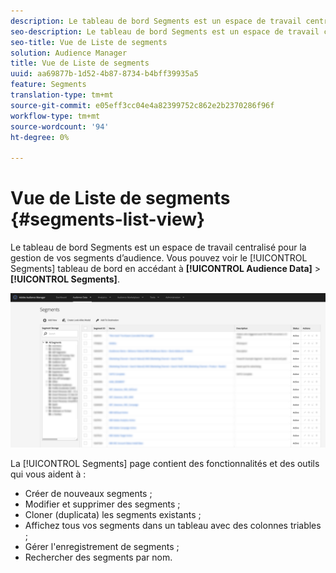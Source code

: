 ```yaml
---
description: Le tableau de bord Segments est un espace de travail centralisé pour la gestion des destinations.
seo-description: Le tableau de bord Segments est un espace de travail centralisé pour la gestion des destinations.
seo-title: Vue de Liste de segments
solution: Audience Manager
title: Vue de Liste de segments
uuid: aa69877b-1d52-4b87-8734-b4bff39935a5
feature: Segments
translation-type: tm+mt
source-git-commit: e05eff3cc04e4a82399752c862e2b2370286f96f
workflow-type: tm+mt
source-wordcount: '94'
ht-degree: 0%

---
```



# Vue de Liste de segments {#segments-list-view}

Le tableau de bord [](https://bank.demdex.com/portal/Segments/SegmentBuilder.ddx#list) Segments est un espace de travail centralisé pour la gestion de vos segments d’audience. Vous pouvez voir le [!UICONTROL Segments] tableau de bord en accédant à **[!UICONTROL Audience Data]** > **[!UICONTROL Segments]**.

![segments-tableau de bord](assets/segments-dashboard.png)

La [!UICONTROL Segments] page contient des fonctionnalités et des outils qui vous aident à :

* Créer de nouveaux segments ;
* Modifier et supprimer des segments ;
* Cloner (duplicata) les segments existants ;
* Affichez tous vos segments dans un tableau avec des colonnes triables ;
* Gérer l&#39;enregistrement de segments ;
* Rechercher des segments par nom.
